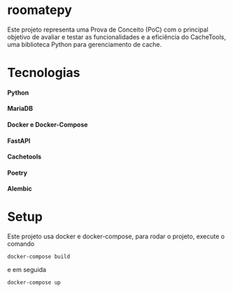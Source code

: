 # roomatepy
Este projeto representa uma Prova de Conceito (PoC) com o principal objetivo de avaliar e testar as funcionalidades e a eficiência do CacheTools, uma biblioteca Python para gerenciamento de cache.

# Tecnologias
#### Python
#### MariaDB
#### Docker e Docker-Compose
#### FastAPI
#### Cachetools
#### Poetry
#### Alembic


# Setup
Este projeto usa docker e docker-compose, para rodar o projeto, execute o comando

`docker-compose build`

e em seguida

`docker-compose up`
